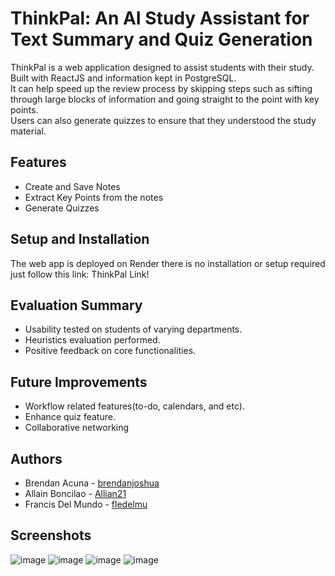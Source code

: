 # ThinkPal: An AI Study Assistant for Text Summary and Quiz Generation
ThinkPal is a web application designed to assist students with their study. Built with ReactJS and information kept in PostgreSQL.<br>
It can help speed up the review process by skipping steps such as sifting through large blocks of information and going straight to the point with key points.<br>
Users can also generate quizzes to ensure that they understood the study material.

## Features
- Create and Save Notes
- Extract Key Points from the notes
- Generate Quizzes

## Setup and Installation
The web app is deployed on Render there is no installation or setup required just follow this link: <a src="https://app-dev-project-frontend.onrender.com/">ThinkPal Link!</a>

## Evaluation Summary
- Usability tested on students of varying departments.
- Heuristics evaluation performed.
- Positive feedback on core functionalities.

## Future Improvements
- Workflow related features(to-do, calendars, and etc).
- Enhance quiz feature.
- Collaborative networking

## Authors
- Brendan Acuna - [brendanjoshua](https://github.com/brendanjoshua)
- Allain Boncilao - [Allian21](https://github.com/Allian21)
- Francis Del Mundo - [fledelmu](https://github.com/fledelmu)

## Screenshots
![image](https://github.com/user-attachments/assets/eaf41e56-a8f1-4169-b5b1-78a22f86a4e3)
![image](https://github.com/user-attachments/assets/d412f174-31be-4d13-8de7-b8c8c4ea5ef9)
![image](https://github.com/user-attachments/assets/2f18e947-20a4-4304-8298-44eda5f2b6d4)
![image](https://github.com/user-attachments/assets/4aae20d4-5f33-4bf0-bfed-d7fd16d2090e)


